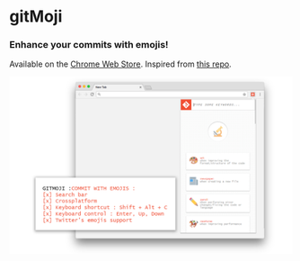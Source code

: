 # gitMoji

### Enhance your commits with emojis!

Available on the [Chrome Web Store](https://chrome.google.com/webstore/detail/gitmoji/mibjhinkhobaldjpkhlfmajehkibdbji).
Inspired from [this repo](https://github.com/slashsBin/styleguide-git-commit-message/blob/master/README.md#suggested-emojis).

![gitmoji Screenshot](gitmoji-screenshot.png)
